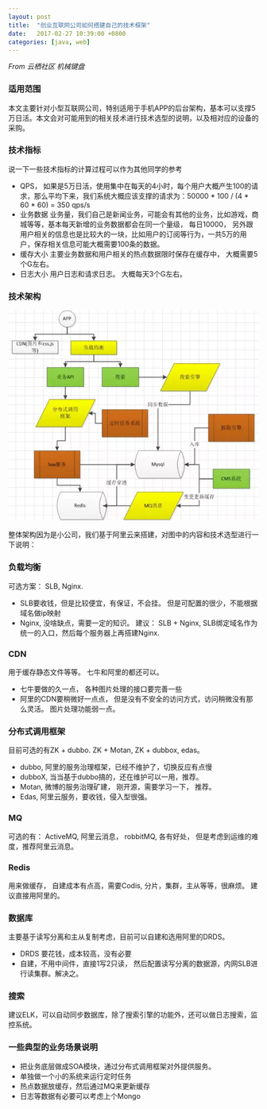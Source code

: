 ```yaml
---
layout: post
title:  "创业互联网公司如何搭建自己的技术框架"
date:   2017-02-27 10:39:00 +0800
categories: [java, web]
---
```


*From 云栖社区 机械键盘*

### 适用范围

本文主要针对小型互联网公司，特别适用于手机APP的后台架构，基本可以支撑5万日活。本文会对可能用到的相关技术进行技术选型的说明，以及相对应的设备的采购。

### 技术指标

说一下一些技术指标的计算过程可以作为其他同学的参考

* QPS， 如果是5万日活，使用集中在每天的4小时，每个用户大概产生100的请求，那么平均下来，我们系统大概应该支撑的请求为：50000 * 100 / (4 * 60 * 60) = 350 qps/s
* 业务数据 业务量，我们自己是新闻业务，可能会有其他的业务，比如游戏，商城等等，基本每天新增的业务数据都会在同一个量级， 每日10000， 另外跟用户相关的信息也是比较大的一块，比如用户的订阅等行为，一共5万的用户，保存相关信息可能大概需要100条的数据。
* 缓存大小 主要业务数据和用户相关的热点数据限时保存在缓存中， 大概需要5个G左右。
* 日志大小 用户日志和请求日志。 大概每天3个G左右。

### 技术架构

![技术架构](/static/img/jiagou.jpg)

整体架构因为是小公司，我们基于阿里云来搭建，对图中的内容和技术选型进行一下说明：

### 负载均衡

可选方案： SLB, Nginx. 
- SLB要收钱，但是比较便宜，有保证，不会挂。 但是可配置的很少，不能根据域名做ip映射 
- Nginx, 没啥缺点，需要一定的知识。
建议： SLB + Nginx, SLB绑定域名作为统一的入口，然后每个服务器上再搭建Nginx.

### CDN

用于缓存静态文件等等。 七牛和阿里的都还可以。
- 七牛要做的久一点， 各种图片处理的接口要完善一些
- 阿里的CDN要稍微好一点点， 但是没有不安全的访问方式，访问稍微没有那么灵活。 图片处理功能弱一点。

### 分布式调用框架

目前可选的有ZK + dubbo. ZK + Motan, ZK + dubbox, edas。
* dubbo, 阿里的服务治理框架，已经不维护了，切换反应有点慢
* dubboX, 当当基于dubbo搞的，还在维护可以一用，推荐。
* Motan, 微博的服务治理矿建， 刚开源，需要学习一下， 推荐。
* Edas, 阿里云服务，要收钱，侵入型很强。

### MQ

可选的有： ActiveMQ, 阿里云消息， robbitMQ, 
各有好处， 但是考虑到运维的难度，推荐阿里云消息。

### Redis

用来做缓存， 自建成本有点高，需要Codis, 分片，集群，主从等等，很麻烦。 建议直接用阿里的。

### 数据库

主要基于读写分离和主从复制考虑，目前可以自建和选用阿里的DRDS。
- DRDS 要花钱，成本较高，没有必要
- 自建，不用中间件，直接1写2只读， 然后配置读写分离的数据源，内网SLB进行读集群。解决之。

### 搜索

建议ELK，可以自动同步数据库，除了搜索引擎的功能外，还可以做日志搜索，监控系统。

### 一些典型的业务场景说明

* 把业务底层做成SOA模块，通过分布式调用框架对外提供服务。
* 单独做一个小的系统来运行定时任务
* 热点数据放缓存，然后通过MQ来更新缓存
* 日志等数据有必要可以考虑上个Mongo
